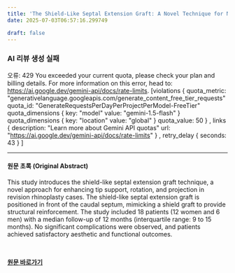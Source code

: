 ```yaml
---
title: 'The Shield-Like Septal Extension Graft: A Novel Technique for Nasal Tip Management in Revision Rhinoplasty'
date: 2025-07-03T06:57:16.299749

draft: false
---
```


### AI 리뷰 생성 실패
오류: 429 You exceeded your current quota, please check your plan and billing details. For more information on this error, head to: https://ai.google.dev/gemini-api/docs/rate-limits. [violations {
  quota_metric: "generativelanguage.googleapis.com/generate_content_free_tier_requests"
  quota_id: "GenerateRequestsPerDayPerProjectPerModel-FreeTier"
  quota_dimensions {
    key: "model"
    value: "gemini-1.5-flash"
  }
  quota_dimensions {
    key: "location"
    value: "global"
  }
  quota_value: 50
}
, links {
  description: "Learn more about Gemini API quotas"
  url: "https://ai.google.dev/gemini-api/docs/rate-limits"
}
, retry_delay {
  seconds: 43
}
]

---

#### 원문 초록 (Original Abstract)
This study introduces the shield-like septal extension graft technique, a novel approach for enhancing tip support, rotation, and projection in revision rhinoplasty cases. The shield-like septal extension graft is positioned in front of the caudal septum, mimicking a shield graft to provide structural reinforcement. The study included 18 patients (12 women and 6 men) with a median follow-up of 12 months (interquartile range: 9 to 15 months). No significant complications were observed, and patients achieved satisfactory aesthetic and functional outcomes.

<br>

**[원문 바로가기](https://www.joms.org/article/S0278-2391(25)00280-0/fulltext?rss=yes)**
